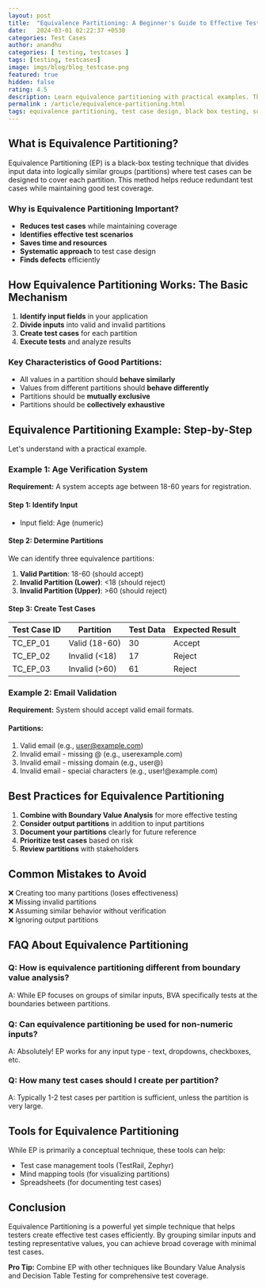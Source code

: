 ```yaml
---
layout: post
title:  "Equivalence Partitioning: A Beginner's Guide to Effective Test Case Design"
date:   2024-03-01 02:22:37 +0530
categories: Test Cases
author: anandhu
categories: [ testing, testcases ]
tags: [testing, testcases]
image: imgs/blog/blog_testcase.png
featured: true
hidden: false
rating: 4.5
description: Learn equivalence partitioning with practical examples. This beginner's guide explains the test design technique, its benefits, and how to apply it with real-world scenarios.
permalink : /article/equivalence-partitioning.html
tags: equivalence partitioning, test case design, black box testing, software testing techniques, test case examples, QA testing methods, input partitioning
---
```



## What is Equivalence Partitioning?

Equivalence Partitioning (EP) is a black-box testing technique that divides input data into logically similar groups (partitions) where test cases can be designed to cover each partition. This method helps reduce redundant test cases while maintaining good test coverage.

### Why is Equivalence Partitioning Important?
- **Reduces test cases** while maintaining coverage
- **Identifies effective test scenarios**
- **Saves time and resources**
- **Systematic approach** to test case design
- **Finds defects** efficiently

## How Equivalence Partitioning Works: The Basic Mechanism

1. **Identify input fields** in your application
2. **Divide inputs** into valid and invalid partitions
3. **Create test cases** for each partition
4. **Execute tests** and analyze results

### Key Characteristics of Good Partitions:
- All values in a partition should **behave similarly**
- Values from different partitions should **behave differently**
- Partitions should be **mutually exclusive**
- Partitions should be **collectively exhaustive**

## Equivalence Partitioning Example: Step-by-Step

Let's understand with a practical example.

### Example 1: Age Verification System
**Requirement:** A system accepts age between 18-60 years for registration.

#### Step 1: Identify Input
- Input field: Age (numeric)

#### Step 2: Determine Partitions
We can identify three equivalence partitions:

1. **Valid Partition**: 18-60 (should accept)
2. **Invalid Partition (Lower)**: <18 (should reject)
3. **Invalid Partition (Upper)**: >60 (should reject)

#### Step 3: Create Test Cases
| Test Case ID | Partition       | Test Data | Expected Result |
|--------------|-----------------|-----------|------------------|
| TC_EP_01     | Valid (18-60)   | 30        | Accept           |
| TC_EP_02     | Invalid (<18)   | 17        | Reject           |
| TC_EP_03     | Invalid (>60)   | 61        | Reject           |

### Example 2: Email Validation
**Requirement:** System should accept valid email formats.

#### Partitions:
1. Valid email (e.g., user@example.com)
2. Invalid email - missing @ (e.g., userexample.com)
3. Invalid email - missing domain (e.g., user@)
4. Invalid email - special characters (e.g., user!@example.com)

## Best Practices for Equivalence Partitioning

1. **Combine with Boundary Value Analysis** for more effective testing
2. **Consider output partitions** in addition to input partitions
3. **Document your partitions** clearly for future reference
4. **Prioritize test cases** based on risk
5. **Review partitions** with stakeholders

## Common Mistakes to Avoid

❌ Creating too many partitions (loses effectiveness)  
❌ Missing invalid partitions  
❌ Assuming similar behavior without verification  
❌ Ignoring output partitions  

## FAQ About Equivalence Partitioning

### Q: How is equivalence partitioning different from boundary value analysis?
A: While EP focuses on groups of similar inputs, BVA specifically tests at the boundaries between partitions.

### Q: Can equivalence partitioning be used for non-numeric inputs?
A: Absolutely! EP works for any input type - text, dropdowns, checkboxes, etc.

### Q: How many test cases should I create per partition?
A: Typically 1-2 test cases per partition is sufficient, unless the partition is very large.

## Tools for Equivalence Partitioning

While EP is primarily a conceptual technique, these tools can help:
- Test case management tools (TestRail, Zephyr)
- Mind mapping tools (for visualizing partitions)
- Spreadsheets (for documenting test cases)

## Conclusion

Equivalence Partitioning is a powerful yet simple technique that helps testers create effective test cases efficiently. By grouping similar inputs and testing representative values, you can achieve broad coverage with minimal test cases. 

**Pro Tip:** Combine EP with other techniques like Boundary Value Analysis and Decision Table Testing for comprehensive test coverage.

